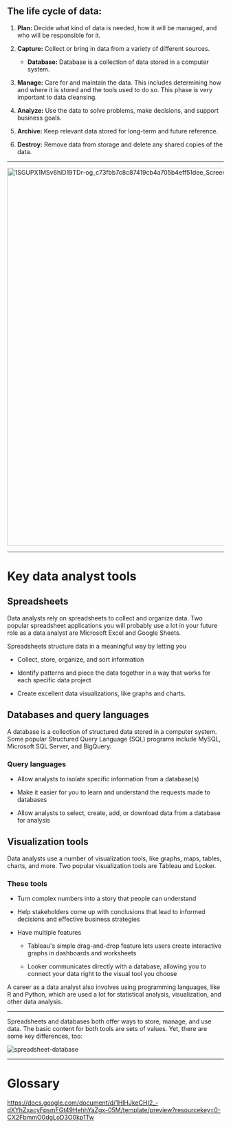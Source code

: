## The life cycle of data: 

1. **Plan:** Decide what kind of data is needed, how it will be managed, and who will be responsible for it.
  
2. **Capture:** Collect or bring in data from a variety of different sources.
   - **Database:** Database is a collection of data stored in a computer system.
  
3. **Manage:** Care for and maintain the data. This includes determining how and where it is stored and the tools used to do so. This phase is very important to data cleansing.

4. **Analyze:** Use the data to solve problems, make decisions, and support business goals.

5. **Archive:** Keep relevant data stored for long-term and future reference.

6. **Destroy:** Remove data from storage and delete any shared copies of the data.

---

<img width="879" alt="1SGUPX1MSv6hlD19TDr-og_c73fbb7c8c87419cb4a705b4eff51dee_Screen-Shot-2021-03-17-at-5 38 27-PM" src="https://user-images.githubusercontent.com/52907747/187164877-2348a789-8a2b-4ca3-aaf1-08c764181c81.png">

---

# Key data analyst tools

## Spreadsheets

Data analysts rely on spreadsheets to collect and organize data. Two popular spreadsheet applications you will probably use a lot in your future role as a data analyst are Microsoft Excel and Google Sheets. 

Spreadsheets structure data in a meaningful way by letting you 

  - Collect, store, organize, and sort information

  - Identify patterns and piece the data together in a way that works for each specific data project

  - Create excellent data visualizations, like graphs and charts. 

## Databases and query languages

A database is a collection of structured data stored in a computer system. Some popular Structured Query Language (SQL) programs include MySQL, Microsoft SQL Server, and BigQuery.

### Query languages 

- Allow analysts to isolate specific information from a database(s)

- Make it easier for you to learn and understand the requests made to databases

- Allow analysts to select, create, add, or download data from a database for analysis

## Visualization tools
Data analysts use a number of visualization tools, like graphs, maps, tables, charts, and more. Two popular visualization tools are Tableau and Looker.

### These tools 

- Turn complex numbers into a story that people can understand 

- Help stakeholders come up with conclusions that lead to informed decisions and effective business strategies  

- Have multiple features 

    - Tableau's simple drag-and-drop feature lets users create interactive graphs in dashboards and worksheets 

    - Looker communicates directly with a database, allowing you to connect your data right to the visual tool you choose 

A career as a data analyst also involves using programming languages, like R and Python, which are used a lot for statistical analysis, visualization, and other data analysis.

---

Spreadsheets and databases both offer ways to store, manage, and use data. The basic content for both tools are sets of values. Yet, there are some key differences, too:

![spreadsheet-database](https://user-images.githubusercontent.com/52907747/188478965-063505a2-c9cf-455a-bdf7-9d8dd281ca24.png)

---

# Glossary
https://docs.google.com/document/d/1HlHJkeCHI2_-dXYhZxacyFpsmFGt49HehhYaZgx-05M/template/preview?resourcekey=0-CX2FbmmO0dgLoD3O0kp1Tw
